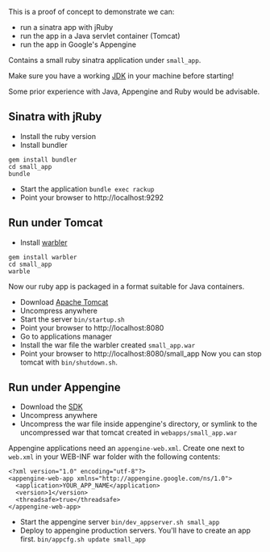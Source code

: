 This is a proof of concept to demonstrate we can:
- run a sinatra app with jRuby
- run the app in a Java servlet container (Tomcat)
- run the app in Google's Appengine

Contains a small ruby sinatra application under `small_app`.

Make sure you have a working [JDK](http://www.oracle.com/technetwork/java/javase/downloads/index.html?ssSourceSiteId=otnjp) in your machine before starting!

Some prior experience with Java, Appengine and Ruby would be advisable.

## Sinatra with jRuby

- Install the ruby version
- Install bundler
```
gem install bundler
cd small_app
bundle
```
- Start the application
`bundle exec rackup`
- Point your browser to http://localhost:9292

## Run under Tomcat

- Install [warbler](https://github.com/jruby/warbler)
```
gem install warbler
cd small_app
warble
```
Now our ruby app is packaged in a format suitable for Java containers.

- Download [Apache Tomcat](http://www.mirrorservice.org/sites/ftp.apache.org/tomcat/tomcat-8/v8.0.9/bin/apache-tomcat-8.0.9.zip)
- Uncompress anywhere
- Start the server `bin/startup.sh`
- Point your browser to http://localhost:8080
- Go to applications manager
- Install the war file the warbler created `small_app.war`
- Point your browser to http://localhost:8080/small_app
Now you can stop tomcat with `bin/shutdown.sh`.

## Run under Appengine
- Download the [SDK](https://storage.googleapis.com/appengine-sdks/featured/appengine-java-sdk-1.9.6.zip)
- Uncompress anywhere
- Uncompress the war file inside appengine's directory, or symlink to the uncompressed war that tomcat created in `webapps/small_app.war`

Appengine applications need an `appengine-web.xml`. Create one next to `web.xml` in your WEB-INF war folder with the following contents:
```
<?xml version="1.0" encoding="utf-8"?>
<appengine-web-app xmlns="http://appengine.google.com/ns/1.0">
  <application>YOUR_APP_NAME</application>
  <version>1</version>
  <threadsafe>true</threadsafe>
</appengine-web-app>
```

- Start the appengine server
`bin/dev_appserver.sh small_app`
- Deploy to appengine production servers. You'll have to create an app first.
`bin/appcfg.sh update small_app`

